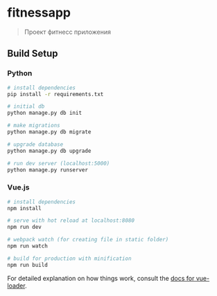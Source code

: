 # fitnessapp

> Проект фитнесс приложения

## Build Setup

### Python

```bash
# install dependencies
pip install -r requirements.txt

# initial db
python manage.py db init

# make migrations
python manage.py db migrate

# upgrade database
python manage.py db upgrade

# run dev server (localhost:5000)
python manage.py runserver
```

### Vue.js

``` bash
# install dependencies
npm install

# serve with hot reload at localhost:8080
npm run dev

# webpack watch (for creating file in static folder)
npm run watch

# build for production with minification
npm run build
```

For detailed explanation on how things work, consult the [docs for vue-loader](http://vuejs.github.io/vue-loader).
